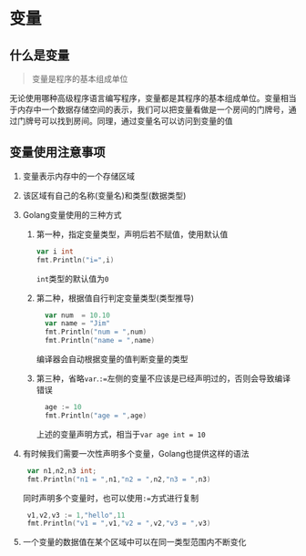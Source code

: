 # 变量

## 什么是变量

> 变量是程序的基本组成单位

无论使用哪种高级程序语言编写程序，变量都是其程序的基本组成单位。变量相当于内存中一个数据存储空间的表示，我们可以把变量看做是一个房间的门牌号，通过门牌号可以找到房间。同理，通过变量名可以访问到变量的值



## 变量使用注意事项

1. 变量表示内存中的一个存储区域

2. 该区域有自己的名称(变量名)和类型(数据类型)

3. Golang变量使用的三种方式

   1. 第一种，指定变量类型，声明后若不赋值，使用默认值

      ```go
      var i int
      fmt.Println("i=",i)
      ```

      `int`类型的默认值为`0`

   2. 第二种，根据值自行判定变量类型(类型推导)

      ```go
      	var num  = 10.10
      	var name = "Jim"
      	fmt.Println("num = ",num)
      	fmt.Println("name = ",name)
      ```

      编译器会自动根据变量的值判断变量的类型

   3. 第三种，省略`var`.`:=`左侧的变量不应该是已经声明过的，否则会导致编译错误

      ```go
      	age := 10
      	fmt.Println("age = ",age)
      ```

      上述的变量声明方式，相当于`var age int = 10`

4. 有时候我们需要一次性声明多个变量，Golang也提供这样的语法

   ```go
   	var n1,n2,n3 int;
   	fmt.Println("n1 = ",n1,"n2 = ",n2,"n3 = ",n3)
   ```

   同时声明多个变量时，也可以使用`:=`方式进行复制

   ```go
   	v1,v2,v3 := 1,"hello",11
   	fmt.Println("v1 = ",v1,"v2 = ",v2,"v3 = ",v3)
   ```

5. 一个变量的数据值在某个区域中可以在同一类型范围内不断变化





